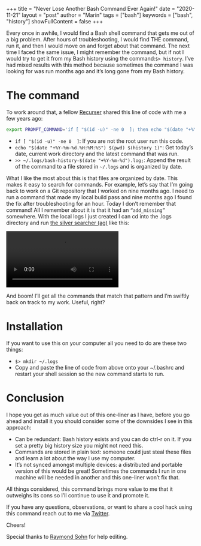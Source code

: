 
+++
title = "Never Lose Another Bash Command Ever Again!"
date = "2020-11-21"
layout = "post"
author = "Marín"
tags = ["bash"]
keywords = ["bash", "history"]
showFullContent = false
+++

Every once in awhile, I would find a Bash shell command that gets me out of a big problem. After hours of troubleshooting, I would find THE command, run it, and then I would move on and forget about that command. The next time I faced the same issue, I might remember the command, but if not I would try to get it from my Bash history using the command:`$> history`. I’ve had mixed results with this method because sometimes the command I was looking for was run months ago and it’s long gone from my Bash history.

# The command

To work around that, a fellow [Recurser](https://recurse.com) shared this line of code with me a few years ago:

```bash
export PROMPT_COMMAND='if [ "$(id -u)" -ne 0  ]; then echo "$(date "+%Y-%m-%d.%H:%M:%S") $(pwd) $(history 1)" >> ~/.logs/bash-history-$(date "+%Y-%m-%d").log; fi'
```

- `if [ "$(id -u)" -ne 0  ]`: If you are not the root user run this code.
- `echo "$(date "+%Y-%m-%d.%H:%M:%S") $(pwd) $(history 1)"`: Get today’s date, current work directory and the latest command that was run.
- `>> ~/.logs/bash-history-$(date "+%Y-%m-%d").log;`: Append the result of the command to a file stored in `~/.logs` and is organized by date.

What I like the most about this is that files are organized by date. This makes it easy to search for commands. For example, let’s say that I’m going back to work on a Git repository that I worked on nine months ago. I need to run a command that made my local build pass and nine months ago I found the fix after troubleshooting for an hour. Today I don’t remember that command! All I remember about it is that it had an `“add_missing”` somewhere. With the local logs I just created I can cd into the .logs directory and  run [the silver searcher (ag)](https://github.com/ggreer/the_silver_searcher) like this:

![Imgur](https://i.imgur.com/A0ydu0d.mp4)

And boom! I’ll get all the commands that match that pattern and I’m swiftly back on track to my work. Useful, right?

# Installation

If you want to use this on your computer all you need to do are these two things:

- `$> mkdir ~/.logs`
- Copy and paste the line of code from above onto your ~/.bashrc and restart your shell session so the new command starts to run.

# Conclusion

I hope you get as much value out of this one-liner as I have, before you go ahead and install it you should consider some of the downsides I see in this approach:

- Can be redundant: Bash history exists and you can do ctrl-r on it. If you set a pretty big history size you might not need this.
- Commands are stored in plain text: someone could just steal these files and learn a lot about the way I use my computer.
- It’s not synced amongst multiple devices: a distributed and portable version of this would be great! Sometimes the commands I run in one machine will be needed in another and this one-liner won’t fix that.

All things considered, this command brings more value to me that it outweighs its cons so I’ll continue to use it and promote it.

If you have any questions, observations, or want to share a cool hack using this command reach out to me via [Twitter](https://twitter.com/marinftw).

Cheers!

Special thanks to [Raymond Sohn](https://hachibu.net) for help editing.
